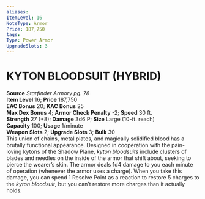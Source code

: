 ```yaml
---
aliases: 
ItemLevel: 16
NoteType: Armor
Price: 187,750
tags: 
Type: Power Armor
UpgradeSlots: 3
---
```

# KYTON BLOODSUIT (HYBRID)
**Source** _Starfinder Armory pg. 78_  
**Item Level** 16; **Price** 187,750  
**EAC Bonus** 20; **KAC Bonus** 25  
**Max Dex Bonus** 4; **Armor Check Penalty** -2; **Speed** 30 ft.  
**Strength** 27 (+8); **Damage** 3d6 P; **Size** Large (10-ft. reach)  
**Capacity** 100; **Usage** 1/minute  
**Weapon Slots** 2; **Upgrade Slots** 3; **Bulk** 30  
This union of chains, metal plates, and magically solidified blood has a brutally functional appearance. Designed in cooperation with the pain-loving kytons of the Shadow Plane, _kyton bloodsuits_ include clusters of blades and needles on the inside of the armor that shift about, seeking to pierce the wearer’s skin. The armor deals 1d4 damage to you each minute of operation (whenever the armor uses a charge). When you take this damage, you can spend 1 Resolve Point as a reaction to restore 5 charges to the _kyton bloodsuit_, but you can’t restore more charges than it actually holds.